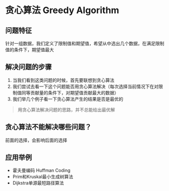 # 贪心算法 Greedy Algorithm

## 问题特征
针对一组数据，我们定义了限制值和期望值，希望从中选出几个数据，在满足限制值的条件下，期望值最大

## 解决问题的步骤
1. 当我们看到这类问题的时候，首先要联想到贪心算法 
2. 我们尝试去看一下这个问题能否用贪心算法解决（每次选择当前情况下在对限制值同等贡献量的条件下，对期望值贡献最大的数据）
3. 我们举几个例子看一下贪心算法产生的结果是否是最优的

> 用贪心算法解决问题的思路，并不总能给出最优解 

## 贪心算法不能解决哪些问题？
前面的选择，会影响后面的选择

## 应用举例
- 霍夫曼编码 Huffman Coding
- Prim和Kruskal最小生成树算法
- Dijkstra单源最短路径算法